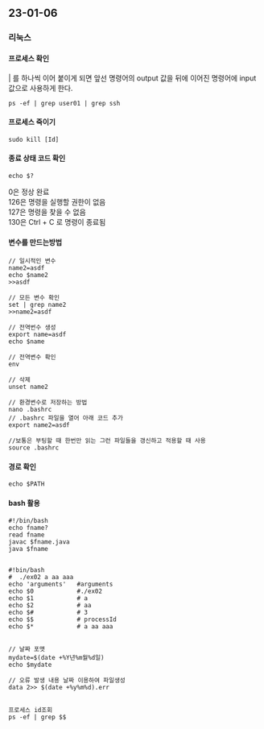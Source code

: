 ## 23-01-06

### 리눅스
#### 프로세스 확인
| 를 하나씩 이어 붙이게 되면 앞선 명령어의 output 값을 뒤에 이어진 명령어에 input 값으로 사용하게 한다.
```
ps -ef | grep user01 | grep ssh
```
#### 프로세스 죽이기
```
sudo kill [Id]
```
#### 종료 상태 코드 확인
```
echo $? 
```
0은 정상 완료   
126은 명령을 실행할 권한이 없음   
127은 명령을 찾을 수 없음   
130은 Ctrl + C 로 명령이 종료됨   
#### 변수를 만드는방법
```
// 일시적인 변수
name2=asdf
echo $name2
>>asdf

// 모든 변수 확인
set | grep name2
>>name2=asdf

// 전역번수 생성
export name=asdf
echo $name

// 전역변수 확인
env

// 삭제
unset name2

// 환경변수로 저장하는 방법
nano .bashrc
// .bashrc 파일을 열어 아래 코드 추가
export name2=asdf

//보통은 부팅할 때 한번만 읽는 그런 파일들을 갱신하고 적용할 때 사용
source .bashrc
```
#### 경로 확인
```
echo $PATH
```
#### bash 활용
```
#!/bin/bash
echo fname?
read fname
javac $fname.java
java $fname


#!bin/bash
#  ./ex02 a aa aaa
echo 'arguments'   #arguments
echo $0            #./ex02
echo $1            # a
echo $2            # aa
echo $#            # 3
echo $$            # processId
echo $*            # a aa aaa


// 날짜 포맷
mydate=$(date +%Y년%m월%d일)
echo $mydate

// 오류 발생 내용 날짜 이용하여 파일생성
data 2>> $(date +%y%m%d).err


프로세스 id조회
ps -ef | grep $$
```

